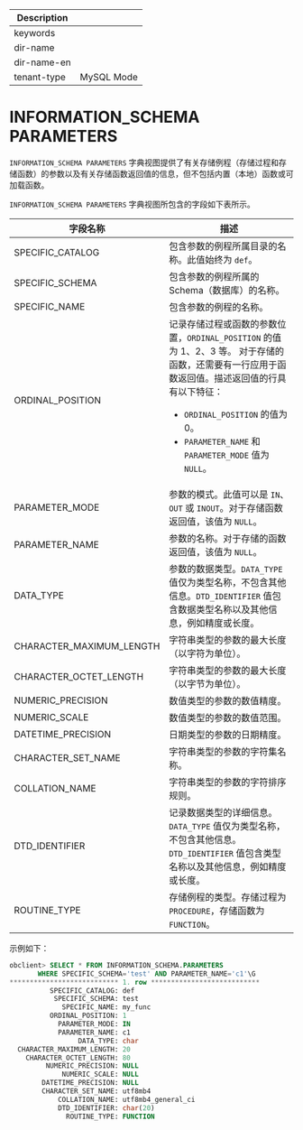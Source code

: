 | Description   |                 |
|---------------|-----------------|
| keywords      |                 |
| dir-name      |                 |
| dir-name-en   |                 |
| tenant-type   | MySQL Mode      |

# INFORMATION_SCHEMA PARAMETERS 

`INFORMATION_SCHEMA PARAMETERS` 字典视图提供了有关存储例程（存储过程和存储函数）的参数以及有关存储函数返回值的信息，但不包括内置（本地）函数或可加载函数。

`INFORMATION_SCHEMA PARAMETERS` 字典视图所包含的字段如下表所示。


|         **字段名称**     |         **描述**          |
|--------------------------|---------------------------|
| SPECIFIC_CATALOG         | 包含参数的例程所属目录的名称。此值始终为 `def`。   |
| SPECIFIC_SCHEMA          | 包含参数的例程所属的 Schema（数据库）的名称。  |
| SPECIFIC_NAME            | 包含参数的例程的名称。  |
| ORDINAL_POSITION         | 记录存储过程或函数的参数位置，`ORDINAL_POSITION` 的值为 1、2、3 等。 对于存储的函数，还需要有一行应用于函数返回值。描述返回值的行具有以下特征：<ul><li> `ORDINAL_POSITION` 的值为 0。 </li> <li>  `PARAMETER_NAME` 和 `PARAMETER_MODE` 值为 `NULL`。 </li></ul>   |
| PARAMETER_MODE           | 参数的模式。此值可以是 `IN`、`OUT` 或 `INOUT`。对于存储函数返回值，该值为 `NULL`。   |
| PARAMETER_NAME           | 参数的名称。对于存储的函数返回值，该值为 `NULL`。   |
| DATA_TYPE                | 参数的数据类型。`DATA_TYPE` 值仅为类型名称，不包含其他信息。`DTD_IDENTIFIER` 值包含数据类型名称以及其他信息，例如精度或长度。  |
| CHARACTER_MAXIMUM_LENGTH | 字符串类型的参数的最大长度（以字符为单位）。   |
| CHARACTER_OCTET_LENGTH   | 字符串类型的参数的最大长度（以字节为单位）。 |
| NUMERIC_PRECISION        | 数值类型的参数的数值精度。 |
| NUMERIC_SCALE            | 数值类型的参数的数值范围。  |
| DATETIME_PRECISION       | 日期类型的参数的日期精度。  |
| CHARACTER_SET_NAME       | 字符串类型的参数的字符集名称。  |
| COLLATION_NAME           | 字符串类型的参数的字符排序规则。  |
| DTD_IDENTIFIER           | 记录数据类型的详细信息。`DATA_TYPE` 值仅为类型名称，不包含其他信息。`DTD_IDENTIFIER` 值包含类型名称以及其他信息，例如精度或长度。 |
| ROUTINE_TYPE             | 存储例程的类型。存储过程为 `PROCEDURE`，存储函数为 `FUNCTION`。  |



示例如下：

```sql
obclient> SELECT * FROM INFORMATION_SCHEMA.PARAMETERS
       WHERE SPECIFIC_SCHEMA='test' AND PARAMETER_NAME='c1'\G
*************************** 1. row ***************************
          SPECIFIC_CATALOG: def
           SPECIFIC_SCHEMA: test
             SPECIFIC_NAME: my_func
          ORDINAL_POSITION: 1
            PARAMETER_MODE: IN 
            PARAMETER_NAME: c1
                 DATA_TYPE: char
  CHARACTER_MAXIMUM_LENGTH: 20
    CHARACTER_OCTET_LENGTH: 80
         NUMERIC_PRECISION: NULL
             NUMERIC_SCALE: NULL
        DATETIME_PRECISION: NULL
        CHARACTER_SET_NAME: utf8mb4
            COLLATION_NAME: utf8mb4_general_ci
            DTD_IDENTIFIER: char(20)
              ROUTINE_TYPE: FUNCTION             
```